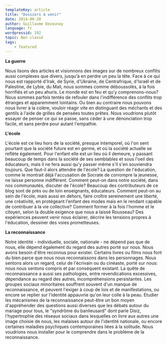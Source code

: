 ```yaml
---
templateKey: article
title: "Dossiers à venir"
date: 2014-09-20
author: Guillaume Dezaunay
language: fr
wordpressid: 192
topic: Non classé
tags:
    - featured
---
```


<strong>
La guerre</strong>

Nous lisons des articles et visionnons des images sur de nombreux conflits aussi complexes que divers, jusqu'à en perdre un peu la tête. Face à ce qui nous est rapporté d'Irak, de Syrie, d'Ukraine, de Centrafrique, d'Israël et de Palestine, de Lybie, du Mali, nous sommes comme déboussolés, à la fois horrifiés et un peu ahuris. Le monde est en feu et qu'y comprenons-nous? Nous sommes parfois tentés de refouler dans l'indifférence des conflits trop étranges et apparemment lointains. Ou bien au contraire nous pouvons nous livrer à la colère, vouloir réagir vite en distinguant des méchants et des gentils à l'aide de grilles de pensées toutes prêtes. Nous voudrions plutôt essayer de penser ce qui se passe, sans céder à une dénonciation trop facile, et sans perdre pour autant l'empathie.

<strong>L'école</strong>

L'école est ce lieu hors de la société, presque intemporel, où l'on sent pourtant que la société future est en germe, et où la société actuelle se reflète également. Pour l'enfant elle est un lieu où il demeure, y passant beaucoup de temps dans la société de ses semblables et sous l'oeil des éducateurs, mais il ne fera aussi qu'y passer même s'il s'en souviendra toujours. Que faut-il alors attendre de l'école? La question de l'éducation, comme le montrait déjà l'accusation de Socrate de corrompre la jeunesse, ne laisse personne indifférent. Comment peut-on dans notre société, dans nos communautés, discuter de l'école? Beaucoup des contributeurs de ce blog sont de près ou de loin enseignants, éducateurs. Comment peut-on au sein de l'école, mais aussi en dehors, faire croître sereinement une liberté, une créativité, en protégeant l'enfant des modes mais en le rendant capable de contribuer à la vie collective? Comment former à la fois l'homme et le citoyen, selon la double exigence que nous a laissé Rousseau? Des expériences peuvent venir nous éclairer, décrire les tensions propres à l'éducation, dessiner des voies prometteuses.

<strong>La reconnaissance</strong>

Notre identité - individuelle, sociale, nationale - ne dépend pas que de nous, elle dépend également du regard des autres porté sur nous. Nous avons besoin d'être reconnus pour exister. Certains livres ou films nous font du bien parce que nous nous reconnaissons dans les personnages. Nous sentons alors un regard, celui de l'écrivain ou du cinéaste, porté sur nous: nous nous sentons compris et par conséquent existant. La quête de reconnaissance a aussi ses pathologies, entre revendications excessives, dépendance au regard des autres, incompréhensions persistantes. Les groupes sociaux minoritaires souffrent souvent d'un manque de reconnaissance, et peuvent l'exiger à coup de lois et de manifestations, ou encore se replier sur l'identité appauvrie qu'on leur colle à la peau. Etudier les mécanismes de la reconnaissance peut-être un bon moyen d'appréhender des questions aussi diverses que les débats autour du mariage pour tous, le "syndrôme du banlieusard" dont parle Disiz, l'hypertrophie des réseaux sociaux dans lesquelles on livre aux autres une image choisie de nous, les malaises autour de l'identité nationale, ou encore certaines maladies psychiques contemporaines liées à la solitude. Nous voudrions nous installer pour le comprendre dans le problème de la reconnaissance.
